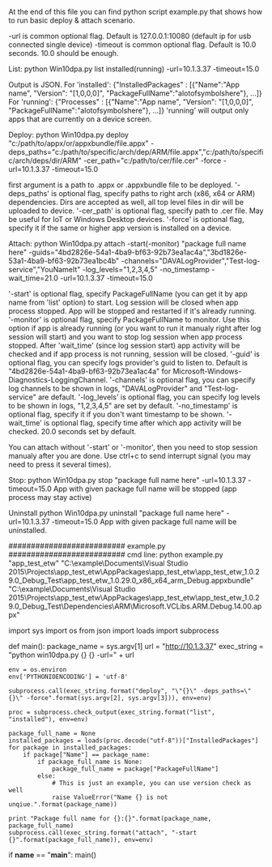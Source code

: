 At the end of this file you can find python script example.py that shows how to run basic deploy & attach scenario.


-url is common optional flag. Default is 127.0.0.1:10080 (default ip for usb connected single device)
-timeout is common optional flag. Default is 10.0 seconds. 10.0 should be enough.

List:
python Win10dpa.py list installed(running) -url=10.1.3.37 -timeout=15.0

Output is JSON. 
For 'installed': {"InstalledPackages" : [{"Name":"App name", "Version": "[1,0,0,0]", "PackageFullName":"alotofsymbolshere"}, ...]}
For 'running': {"Processes" : [{"Name":"App name", "Version": "[1,0,0,0]", "PackageFullName":"alotofsymbolshere"}, ...]}
'running' will output only apps that are currently on a device screen.


Deploy:
python Win10dpa.py deploy "c:/path/to/appx/or/appxbundle/file.appx" -deps_paths="c:/path/to/specific/arch/dep/ARM/file.appx","c:/path/to/specific/arch/deps/dir/ARM" -cer_path="c:/path/to/cer/file.cer" -force -url=10.1.3.37 -timeout=15.0

first argument is a path to .appx or .appxbundle file to be deployed.
'-deps_paths' is optional flag, specify paths to right arch (x86, x64 or ARM) dependencies. Dirs are accepted as well, all top level files in dir will be uploaded to device.
'-cer_path' is optional flag, specify path to .cer file. May be useful for IoT or Windows Desktop devices.
'-force' is optional flag, specify it if the same or higher app version is installed on a device. 


Attach:
python Win10dpa.py attach -start(-monitor) "package full name here" -guids="4bd2826e-54a1-4ba9-bf63-92b73ea1ac4a","3bd1826e-53a1-4ba9-bf63-92b73ea1bc4b" -channels="DAVALogProvider","Test-log-service","YouNameIt" -log_levels="1,2,3,4,5" -no_timestamp -wait_time=21.0 -url=10.1.3.37 -timeout=15.0

'-start' is optional flag, specify PackageFullName (you can get it by app name from 'list' option) to start. Log session will be closed when app process stopped. App will be stopped and restarted if it's already running.
'-monitor' is optional flag, specify PackageFullName to monitor. Use this option if app is already running (or you want to run it manualy right after log session will start) and you want to stop log session when app process stopped. After 'wait_time' (since log session start) app activity will be checked and if app process is not running, session will be closed.
'-guid' is optional flag, you can specify logs provider's guid to listen to. Default is "4bd2826e-54a1-4ba9-bf63-92b73ea1ac4a" for Microsoft-Windows-Diagnostics-LoggingChannel.
'-channels' is optional flag, you can specify log channels to be shown in logs, "DAVALogProvider" and "Test-log-service" are default.
'-log_levels' is optional flag, you can specify log levels to be shown in logs, "1,2,3,4,5" are set by default.
'-no_timestamp' is optional flag, specify it if you don't want timestamp to be shown. 
'-wait_time' is optional flag, specify time after which app activity will be checked. 20.0 seconds set by default.

You can attach without '-start' or '-monitor', then you need to stop session manualy after you are done. Use ctrl+c to send interrupt signal (you may need to press it several times).


Stop:
python Win10dpa.py stop "package full name here" -url=10.1.3.37 -timeout=15.0
App with given package full name will be stopped (app process may stay active)


Uninstall
python Win10dpa.py uninstall "package full name here" -url=10.1.3.37 -timeout=15.0
App with given package full name will be uninstalled.


########################## example.py ##########################
cmd line: 
python example.py "app_test_etw" "C:\example\Documents\Visual Studio 2015\Projects\app_test_etw\AppPackages\app_test_etw\app_test_etw_1.0.29.0_Debug_Test\app_test_etw_1.0.29.0_x86_x64_arm_Debug.appxbundle" "C:\example\Documents\Visual Studio 2015\Projects\app_test_etw\AppPackages\app_test_etw\app_test_etw_1.0.29.0_Debug_Test\Dependencies\ARM\Microsoft.VCLibs.ARM.Debug.14.00.appx"

import sys
import os
from json import loads
import subprocess

def main():
    package_name = sys.argv[1]
    url = "http://10.1.3.37"
    exec_string = "python win10dpa.py {} {} -url=" + url

    env = os.environ
    env['PYTHONIOENCODING'] = 'utf-8'

    subprocess.call(exec_string.format("deploy", "\"{}\" -deps_paths=\"{}\" -force".format(sys.argv[2], sys.argv[3])), env=env)
    
    proc = subprocess.check_output(exec_string.format("list", "installed"), env=env)

    package_full_name = None
    installed_packages = loads(proc.decode("utf-8"))["InstalledPackages"]
    for package in installed_packages:
        if package["Name"] == package_name:
            if package_full_name is None:
                package_full_name = package["PackageFullName"]
            else:
                # This is just an example, you can use version check as well
                raise ValueError("Name {} is not unqiue.".format(package_name)) 

    print "Package full name for {}:{}".format(package_name, package_full_name)
    subprocess.call(exec_string.format("attach", "-start {}".format(package_full_name)), env=env)

if __name__ == "__main__":
    main()
